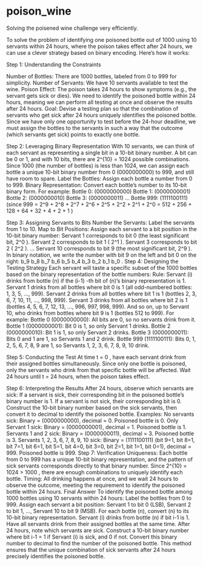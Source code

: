 # poison_wine
Solving the poisened wine challenge very efficiently.


To solve the problem of identifying one poisoned bottle out of 1000 using 10 servants within 24 hours, where the poison takes effect after 24 hours, we can use a clever strategy based on binary encoding. Here’s how it works:

Step 1: Understanding the Constraints

Number of Bottles: There are 1000 bottles, labeled from 0 to 999 for simplicity.
Number of Servants: We have 10 servants available to test the wine.
Poison Effect: The poison takes 24 hours to show symptoms (e.g., the servant gets sick or dies). We need to identify the poisoned bottle within 24 hours, meaning we can perform all testing at once and observe the results after 24 hours.
Goal: Devise a testing plan so that the combination of servants who get sick after 24 hours uniquely identifies the poisoned bottle.
Since we have only one opportunity to test before the 24-hour deadline, we must assign the bottles to the servants in such a way that the outcome (which servants get sick) points to exactly one bottle.

Step 2: Leveraging Binary Representation
With 10 servants, we can think of each servant as representing a single bit in a 10-bit binary number. A bit can be 0 or 1, and with 10 bits, there are 
2^{10} = 1024
 possible combinations. Since 1000 (the number of bottles) is less than 1024, we can assign each bottle a unique 10-bit binary number from 0 (0000000000) to 999, and still have room to spare.
Label the Bottles: Assign each bottle a number from 0 to 999.
Binary Representation: Convert each bottle’s number to its 10-bit binary form. For example:
Bottle 0: (0000000000)
Bottle 1: (0000000001)
Bottle 2: (0000000010)
Bottle 3: (0000000011)
...
Bottle 999: (1111100111) (since 
999 = 2^9 + 2^8 + 2^7 + 2^6 + 2^5 + 2^2 + 2^1 + 2^0 = 512 + 256 + 128 + 64 + 32 + 4 + 2 + 1
)

Step 3: Assigning Servants to Bits
Number the Servants: Label the servants from 1 to 10.
Map to Bit Positions: Assign each servant to a bit position in the 10-bit binary number:
Servant 1 corresponds to bit 0 (the least significant bit, 
2^0
).
Servant 2 corresponds to bit 1 (
2^1
).
Servant 3 corresponds to bit 2 (
2^2
).
...
Servant 10 corresponds to bit 9 (the most significant bit, 
2^9
).
In binary notation, we write the number with bit 9 on the left and bit 0 on the right: 
b_9 b_8 b_7 b_6 b_5 b_4 b_3 b_2 b_1 b_0
.
Step 4: Designing the Testing Strategy
Each servant will taste a specific subset of the 1000 bottles based on the binary representation of the bottle numbers:
Rule: Servant (i) drinks from bottle (n) if the 
(i-1)
-th bit of (n)’s binary representation is 1.
Servant 1 drinks from all bottles where bit 0 is 1 (all odd-numbered bottles: 1, 3, 5, ..., 999).
Servant 2 drinks from all bottles where bit 1 is 1 (bottles 2, 3, 6, 7, 10, 11, ..., 998, 999).
Servant 3 drinks from all bottles where bit 2 is 1 (bottles 4, 5, 6, 7, 12, 13, ..., 996, 997, 998, 999).
And so on, up to Servant 10, who drinks from bottles where bit 9 is 1 (bottles 512 to 999).
For example:
Bottle 0 (0000000000): All bits are 0, so no servants drink from it.
Bottle 1 (0000000001): Bit 0 is 1, so only Servant 1 drinks.
Bottle 2 (0000000010): Bit 1 is 1, so only Servant 2 drinks.
Bottle 3 (0000000011): Bits 0 and 1 are 1, so Servants 1 and 2 drink.
Bottle 999 (1111100111): Bits 0, 1, 2, 5, 6, 7, 8, 9 are 1, so Servants 1, 2, 3, 6, 7, 8, 9, 10 drink.

Step 5: Conducting the Test
At time 
t = 0
, have each servant drink from their assigned bottles simultaneously. Since only one bottle is poisoned, only the servants who drink from that specific bottle will be affected.
Wait 24 hours until 
t = 24
 hours, when the poison takes effect.

Step 6: Interpreting the Results
After 24 hours, observe which servants are sick:
If a servant is sick, their corresponding bit in the poisoned bottle’s binary number is 1.
If a servant is not sick, their corresponding bit is 0.
Construct the 10-bit binary number based on the sick servants, then convert it to decimal to identify the poisoned bottle.
Examples:
No servants sick: Binary = (0000000000), decimal = 0. Poisoned bottle is 0.
Only Servant 1 sick: Binary = (0000000001), decimal = 1. Poisoned bottle is 1.
Servants 1 and 2 sick: Binary = (0000000011), decimal = 3. Poisoned bottle is 3.
Servants 1, 2, 3, 6, 7, 8, 9, 10 sick: Binary = (1111100111) (bit 9=1, bit 8=1, bit 7=1, bit 6=1, bit 5=1, bit 4=0, bit 3=0, bit 2=1, bit 1=1, bit 0=1), decimal = 999. Poisoned bottle is 999.
Step 7: Verification
Uniqueness: Each bottle from 0 to 999 has a unique 10-bit binary representation, and the pattern of sick servants corresponds directly to that binary number. Since 
2^{10} = 1024 > 1000
, there are enough combinations to uniquely identify each bottle.
Timing: All drinking happens at once, and we wait 24 hours to observe the outcome, meeting the requirement to identify the poisoned bottle within 24 hours.
Final Answer
To identify the poisoned bottle among 1000 bottles using 10 servants within 24 hours:
Label the bottles from 0 to 999.
Assign each servant a bit position: Servant 1 to bit 0 (LSB), Servant 2 to bit 1, ..., Servant 10 to bit 9 (MSB).
For each bottle (n), convert (n) to its 10-bit binary representation. Servant (i) drinks from bottle (n) if bit 
i-1
 is 1.
Have all servants drink from their assigned bottles at the same time.
After 24 hours, note which servants are sick. Construct a 10-bit binary number where bit 
i-1 = 1
 if Servant (i) is sick, and 0 if not.
Convert this binary number to decimal to find the number of the poisoned bottle.
This method ensures that the unique combination of sick servants after 24 hours precisely identifies the poisoned bottle.